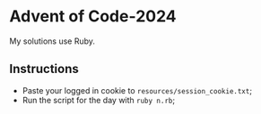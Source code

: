 # Advent of Code-2024

My solutions use Ruby.

## Instructions
- Paste your logged in cookie to `resources/session_cookie.txt`;
- Run the script for the day with `ruby n.rb`;
